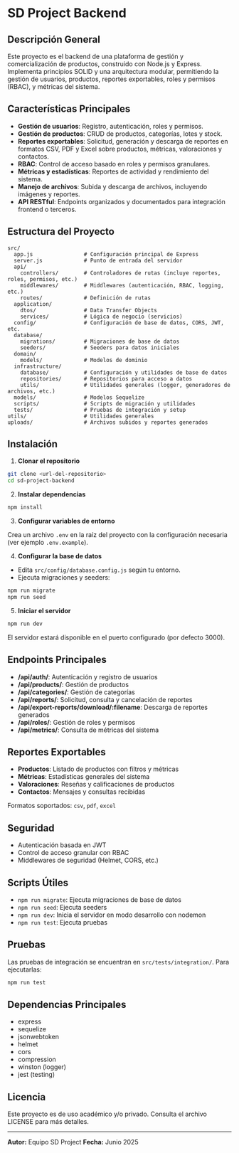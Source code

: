 # SD Project Backend

## Descripción General

Este proyecto es el backend de una plataforma de gestión y comercialización de productos, construido con Node.js y Express. Implementa principios SOLID y una arquitectura modular, permitiendo la gestión de usuarios, productos, reportes exportables, roles y permisos (RBAC), y métricas del sistema. 

## Características Principales

- **Gestión de usuarios**: Registro, autenticación, roles y permisos.
- **Gestión de productos**: CRUD de productos, categorías, lotes y stock.
- **Reportes exportables**: Solicitud, generación y descarga de reportes en formatos CSV, PDF y Excel sobre productos, métricas, valoraciones y contactos.
- **RBAC**: Control de acceso basado en roles y permisos granulares.
- **Métricas y estadísticas**: Reportes de actividad y rendimiento del sistema.
- **Manejo de archivos**: Subida y descarga de archivos, incluyendo imágenes y reportes.
- **API RESTful**: Endpoints organizados y documentados para integración frontend o terceros.

## Estructura del Proyecto

```
src/
  app.js                # Configuración principal de Express
  server.js             # Punto de entrada del servidor
  api/
    controllers/        # Controladores de rutas (incluye reportes, roles, permisos, etc.)
    middlewares/        # Middlewares (autenticación, RBAC, logging, etc.)
    routes/             # Definición de rutas
  application/
    dtos/               # Data Transfer Objects
    services/           # Lógica de negocio (servicios)
  config/               # Configuración de base de datos, CORS, JWT, etc.
  database/
    migrations/         # Migraciones de base de datos
    seeders/            # Seeders para datos iniciales
  domain/
    models/             # Modelos de dominio
  infrastructure/
    database/           # Configuración y utilidades de base de datos
    repositories/       # Repositorios para acceso a datos
    utils/              # Utilidades generales (logger, generadores de archivos, etc.)
  models/               # Modelos Sequelize
  scripts/              # Scripts de migración y utilidades
  tests/                # Pruebas de integración y setup
utils/                  # Utilidades generales
uploads/                # Archivos subidos y reportes generados
```

## Instalación

1. **Clonar el repositorio**

```bash
git clone <url-del-repositorio>
cd sd-project-backend
```

2. **Instalar dependencias**

```bash
npm install
```

3. **Configurar variables de entorno**

Crea un archivo `.env` en la raíz del proyecto con la configuración necesaria (ver ejemplo `.env.example`).

4. **Configurar la base de datos**

- Edita `src/config/database.config.js` según tu entorno.
- Ejecuta migraciones y seeders:

```bash
npm run migrate
npm run seed
```

5. **Iniciar el servidor**

```bash
npm run dev
```

El servidor estará disponible en el puerto configurado (por defecto 3000).

## Endpoints Principales

- **/api/auth/**: Autenticación y registro de usuarios
- **/api/products/**: Gestión de productos
- **/api/categories/**: Gestión de categorías
- **/api/reports/**: Solicitud, consulta y cancelación de reportes
- **/api/export-reports/download/:filename**: Descarga de reportes generados
- **/api/roles/**: Gestión de roles y permisos
- **/api/metrics/**: Consulta de métricas del sistema

## Reportes Exportables

- **Productos**: Listado de productos con filtros y métricas
- **Métricas**: Estadísticas generales del sistema
- **Valoraciones**: Reseñas y calificaciones de productos
- **Contactos**: Mensajes y consultas recibidas

Formatos soportados: `csv`, `pdf`, `excel`

## Seguridad

- Autenticación basada en JWT
- Control de acceso granular con RBAC
- Middlewares de seguridad (Helmet, CORS, etc.)

## Scripts Útiles

- `npm run migrate`: Ejecuta migraciones de base de datos
- `npm run seed`: Ejecuta seeders
- `npm run dev`: Inicia el servidor en modo desarrollo con nodemon
- `npm run test`: Ejecuta pruebas

## Pruebas

Las pruebas de integración se encuentran en `src/tests/integration/`. Para ejecutarlas:

```bash
npm run test
```

## Dependencias Principales

- express
- sequelize
- jsonwebtoken
- helmet
- cors
- compression
- winston (logger)
- jest (testing)

## Licencia

Este proyecto es de uso académico y/o privado. Consulta el archivo LICENSE para más detalles.

---

**Autor:** Equipo SD Project
**Fecha:** Junio 2025
